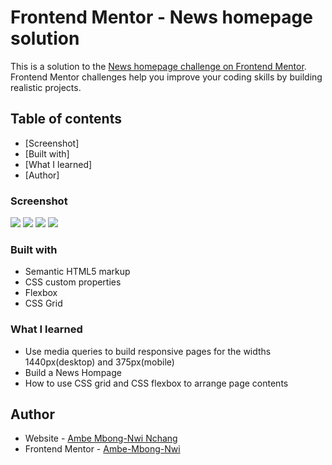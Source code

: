 # Frontend Mentor - News homepage solution

This is a solution to the [News homepage challenge on Frontend Mentor](https://www.frontendmentor.io/challenges/news-homepage-H6SWTa1MFl). Frontend Mentor challenges help you improve your coding skills by building realistic projects. 


## Table of contents

  - [Screenshot]
  - [Built with]
  - [What I learned]
  - [Author]

### Screenshot

![](img/screenshot1.png)
![](img/Screenshot%20(268).png)
![](img/Screenshot%20(269).png)
![](img/Screenshot%20(270).png)

### Built with

- Semantic HTML5 markup
- CSS custom properties
- Flexbox
- CSS Grid

### What I learned

- Use media queries to build responsive pages for the widths 1440px(desktop) and 375px(mobile)
- Build a News Hompage
- How to use CSS grid and CSS flexbox to arrange page contents

## Author

- Website - [Ambe Mbong-Nwi Nchang](https://github.com/Ambe-Mbong-Nwi/Front-end_Web_Designs)
- Frontend Mentor - [Ambe-Mbong-Nwi](https://www.frontendmentor.io/profile/Ambe-Mbong-Nwi)